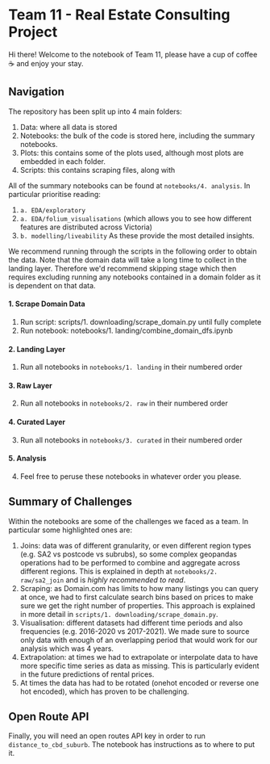 # Team 11 - Real Estate Consulting Project
Hi there! Welcome to the notebook of Team 11, please have a cup of coffee ☕ and enjoy your stay.

## Navigation

The repository has been split up into 4 main folders:
1. Data: where all data is stored
2. Notebooks: the bulk of the code is stored here, including the summary notebooks.
3. Plots: this contains some of the plots used, although most plots are embedded in each folder.
4. Scripts: this contains scraping files, along with 

All of the summary notebooks can be found at `notebooks/4. analysis`. In particular prioritise reading:
1. `a. EDA/exploratory`
2. `a. EDA/folium_visualisations` (which allows you to see how different features are distributed across Victoria)
3. `b. modelling/liveability`
As these provide the most detailed insights.

We recommend running through the scripts in the following order to obtain the data. Note that the domain data will take a long time to collect in the landing layer. Therefore we'd recommend skipping stage  which then requires excluding running any notebooks contained in a domain folder as it is dependent on that data.

#### 1. Scrape Domain Data
1. Run script: scripts/1. downloading/scrape_domain.py until fully complete
2. Run notebook: notebooks/1. landing/combine_domain_dfs.ipynb

#### 2. Landing Layer
1. Run all notebooks in `notebooks/1. landing` in their numbered order

#### 3. Raw Layer
2. Run all notebooks in `notebooks/2. raw` in their numbered order

#### 4. Curated Layer
3. Run all notebooks in `notebooks/3. curated` in their numbered order

#### 5. Analysis
4. Feel free to peruse these notebooks in whatever order you please.

## Summary of Challenges

Within the notebooks are some of the challenges we faced as a team. In particular some highlighted ones are:
1. Joins: data was of different granularity, or even different region types (e.g. SA2 vs postcode vs subrubs), so some complex geopandas operations had to be performed to combine and aggregate across different regions. This is explained in depth at `notebooks/2. raw/sa2_join` and is *highly recommended to read*.
2. Scraping: as Domain.com has limits to how many listings you can query at once, we had to first calculate search bins based on prices to make sure we get the right number of properties. This approach is explained in more detail in `scripts/1. downloading/scrape_domain.py`.
3. Visualisation: different datasets had different time periods and also frequencies (e.g. 2016-2020 vs 2017-2021). We made sure to source only data with enough of an overlapping period that would work for our analysis which was 4 years.
4. Extrapolation: at times we had to extrapolate or interpolate data to have more specific time series as data as missing. This is particularly evident in the future predictions of rental prices.
5. At times the data has had to be rotated (onehot encoded or reverse one hot encoded), which has proven to be challenging.

## Open Route API

Finally, you will need an open routes API key in order to run `distance_to_cbd_suburb`. The notebook has instructions as to where to put it.